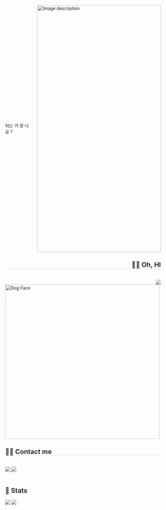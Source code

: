 <div style="display: flex; align-items: center;">
  <p style="margin-right: 20px;">되는 거 맞 나요 ?</p>
  <img src="https://img1.daumcdn.net/thumb/R1280x0/?scode=mtistory2&fname=https%3A%2F%2Fblog.kakaocdn.net%2Fdn%2FDVwm0%2FbtsLHUrU70O%2FjXV4ECIVi9NePzB4WiUyYK%2Fimg.jpg" width="400" height="800" alt="Image description" />
</a>



   </div>
   <div style="text-align: right;">
   <h2 style="border-bottom: 1px solid #d8dee4; color: #282d33;"> 🧑‍💻 Oh, HI </h2> <br> 
    <img src=https://github-readme-stats.vercel.app/api?username=myeongbogyeong&show_icons=true
         /> </div> 
<img src="https://raw.githubusercontent.com/Tarikul-Islam-Anik/Animated-Fluent-Emojis/master/Emojis/Animals/Dog%20Face.png" alt="Dog Face" width="500" height="500" />
 <div style=●(#" style="color:white; font-size:10px; text-shadow:1px 1px 1px #97A9B9; text-decoration:none;) ●(#" style="color:white; font-size:15px; text-shadow:1px 1px 1px #97A9B9; text-decoration:none;) 뭐 어떻게 할 수 있는거지(#" style="text-decoration:none; color:black; background:white; border-radius:20px; line-height:1.3; padding:6.5px; display: inline-block; box-shadow: 1px 1px 1px #97A9B9;)>

   </div>
   <div style="text-align: left;">
   <h2 style="border-bottom: 1px solid #d8dee4; color: #282d33;"> 🧑‍💻 Contact me </h2> <br> 
   <div style="text-align: left;"> <a href=https://velog.io/@hktysh/posts> <img src="https://img.shields.io/badge/Velog-20C997?style=for-the-badge&logo=Velog&logoColor=white&link=https://velog.io/@hktysh/posts"> </a>
        <a href=mailto:hktysh@nextrunners.co.kr> <img src="https://img.shields.io/badge/Gmail-EA4335?style=for-the-badge&logo=Gmail&logoColor=white&link=mailto:hktysh@nextrunners.co.kr"> </a>
         </div>  <br> 
   <div style="text-align: left;">  </div> 
   </div>
   <div style="text-align: left;"> 
   <h2 style="border-bottom: 1px solid #; color: #282d33;"> 🏅 Stats </h2> 
       <div style="text-align: left;"> 
             <img src="https://github-readme-stats.vercel.app/api/top-langs/?username=YSH1214&layout=compact&hide=javascript,css,scss&langs_count=8"/>
<img src=https://github-readme-stats.vercel.app/api?username=myeongbogyeong&show_icons=true
         /> </div> 
   </div>

  
